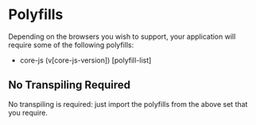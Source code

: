# Polyfills

Depending on the browsers you wish to support, your application will require some of the following polyfills:

- core-js (v[core-js-version])
[polyfill-list]

## No Transpiling Required

No transpiling is required: just import the polyfills from the above set that you require.
